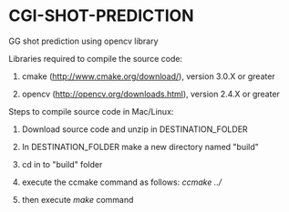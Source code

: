 # CGI-SHOT-PREDICTION
GG shot prediction using opencv library

Libraries required to compile the source code:

1) cmake (http://www.cmake.org/download/), version 3.0.X or greater

2) opencv (http://opencv.org/downloads.html), version 2.4.X or greater


Steps to compile source code in Mac/Linux:

1) Download source code and unzip in DESTINATION_FOLDER

2) In DESTINATION_FOLDER make a new directory named "build"

3) cd in to "build" folder 

4) execute the ccmake command as follows: <i>ccmake ../</i>

5) then execute <i>make</i> command


